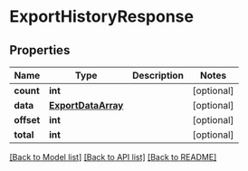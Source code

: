 # ExportHistoryResponse

## Properties
Name | Type | Description | Notes
------------ | ------------- | ------------- | -------------
**count** | **int** |  | [optional] 
**data** | [**ExportDataArray**](ExportDataArray.md) |  | [optional] 
**offset** | **int** |  | [optional] 
**total** | **int** |  | [optional] 

[[Back to Model list]](../README.md#documentation-for-models) [[Back to API list]](../README.md#documentation-for-api-endpoints) [[Back to README]](../README.md)


